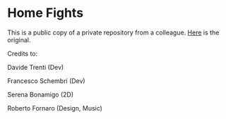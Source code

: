 # Home Fights
 
This is a public copy of a private repository from a colleague. [Here](https://github.com/francescoschembri/minchiasonoprofondo) is the original.


Credits to:

Davide Trenti (Dev)

Francesco Schembri (Dev)

Serena Bonamigo (2D)

Roberto Fornaro (Design, Music)
